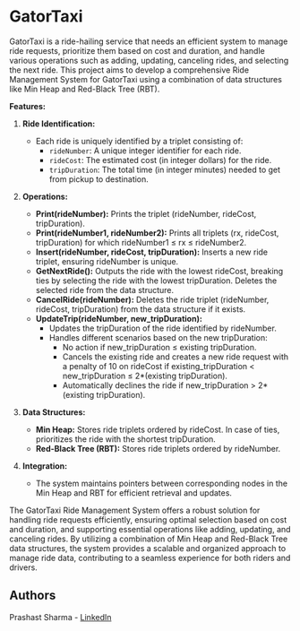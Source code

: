 # GatorTaxi

GatorTaxi is a ride-hailing service that needs an efficient system to manage ride requests, prioritize them based on cost and duration, and handle various operations such as adding, updating, canceling rides, and selecting the next ride. This project aims to develop a comprehensive Ride Management System for GatorTaxi using a combination of data structures like Min Heap and Red-Black Tree (RBT).

**Features:**

1. **Ride Identification:**
   - Each ride is uniquely identified by a triplet consisting of:
     - `rideNumber`: A unique integer identifier for each ride.
     - `rideCost`: The estimated cost (in integer dollars) for the ride.
     - `tripDuration`: The total time (in integer minutes) needed to get from pickup to destination.

2. **Operations:**
   - **Print(rideNumber):** Prints the triplet (rideNumber, rideCost, tripDuration).
   - **Print(rideNumber1, rideNumber2):** Prints all triplets (rx, rideCost, tripDuration) for which rideNumber1 ≤ rx ≤ rideNumber2.
   - **Insert(rideNumber, rideCost, tripDuration):** Inserts a new ride triplet, ensuring rideNumber is unique.
   - **GetNextRide():** Outputs the ride with the lowest rideCost, breaking ties by selecting the ride with the lowest tripDuration. Deletes the selected ride from the data structure.
   - **CancelRide(rideNumber):** Deletes the ride triplet (rideNumber, rideCost, tripDuration) from the data structure if it exists.
   - **UpdateTrip(rideNumber, new_tripDuration):**
     - Updates the tripDuration of the ride identified by rideNumber.
     - Handles different scenarios based on the new tripDuration:
       - No action if new_tripDuration ≤ existing tripDuration.
       - Cancels the existing ride and creates a new ride request with a penalty of 10 on rideCost if existing_tripDuration < new_tripDuration ≤ 2*(existing tripDuration).
       - Automatically declines the ride if new_tripDuration > 2*(existing tripDuration).

3. **Data Structures:**
   - **Min Heap:** Stores ride triplets ordered by rideCost. In case of ties, prioritizes the ride with the shortest tripDuration.
   - **Red-Black Tree (RBT):** Stores ride triplets ordered by rideNumber.

4. **Integration:**
   - The system maintains pointers between corresponding nodes in the Min Heap and RBT for efficient retrieval and updates.

The GatorTaxi Ride Management System offers a robust solution for handling ride requests efficiently, ensuring optimal selection based on cost and duration, and supporting essential operations like adding, updating, and canceling rides. By utilizing a combination of Min Heap and Red-Black Tree data structures, the system provides a scalable and organized approach to manage ride data, contributing to a seamless experience for both riders and drivers.

## Authors

Prashast Sharma - [LinkedIn](https://www.linkedin.com/in/prashast-sharma-690778230/)
